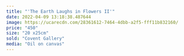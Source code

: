 ```yaml
---
title: "'The Earth Laughs in Flowers II'"
date: 2022-04-09 13:18:38.487644
image: https://ucarecdn.com/28361612-7464-4dbb-a2f5-fff11b832160/
price: "450"
size: "20 x25cm"
sold: "Covent Gallery"
media: "Oil on canvas"
---
```


